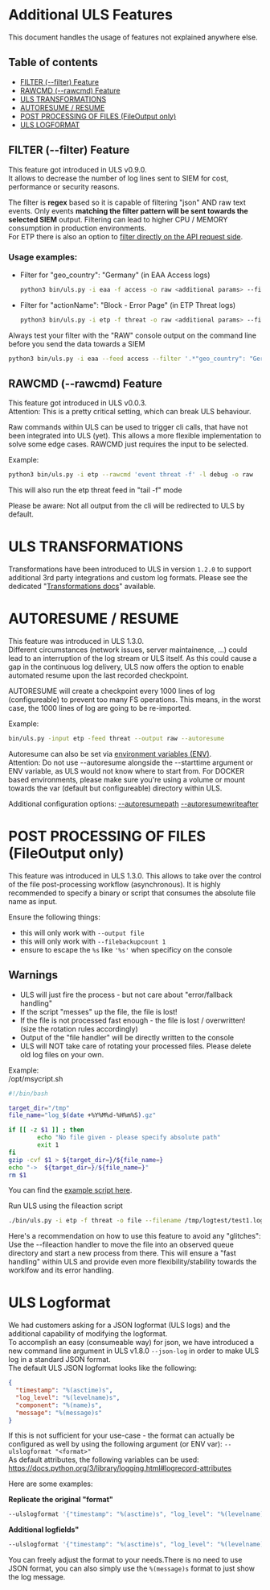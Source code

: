 # Additional ULS Features
This document handles the usage of features not explained anywhere else.

## Table of contents<!-- omit in toc -->
- [FILTER (--filter) Feature](#filter---filter-feature)
- [RAWCMD (--rawcmd) Feature](#rawcmd---rawcmd-feature)
- [ULS TRANSFORMATIONS](#uls-transformations)
- [AUTORESUME / RESUME](#autoresume--resume)
- [POST PROCESSING OF FILES (FileOutput only)](#post-processing-of-files-fileoutput-only)
- [ULS LOGFORMAT](ADDITIONAL_FEATURES.md#uls-logformat)


## FILTER (--filter) Feature
This feature got introduced in ULS v0.9.0.  
It allows to decrease the number of log lines sent to SIEM for cost, performance or security reasons.

The filter is **regex** based so it is capable of filtering "json" AND raw text events. 
Only events **matching the filter pattern will be sent towards the selected SIEM** output.
Filtering can lead to higher CPU / MEMORY consumption in production environments.  
For ETP there is also an option to [filter directly on the API request side](AKAMAI_API_CREDENTIALS.md#etp-api-event-filters).

### Usage examples:
- Filter for "geo_country": "Germany" (in EAA Access logs)
    ```bash
    python3 bin/uls.py -i eaa -f access -o raw <additional params> --filter '.*"geo_country": "Germany".*'
    ```
- Filter for "actionName": "Block - Error Page" (in ETP Threat logs)
    ```bash
    python3 bin/uls.py -i etp -f threat -o raw <additional params> --filter '.*"actionName": "Block - Error Page".*'
    ```
Always test your filter with the "RAW" console output on the command line before you send the data towards a SIEM
```bash
python3 bin/uls.py -i eaa --feed access --filter '.*"geo_country": "Germany".*' -o raw
```

## RAWCMD (--rawcmd) Feature
This feature got introduced in ULS v0.0.3.  
Attention: This is a pretty critical setting, which can break ULS behaviour.

Raw commands within ULS can be used to trigger cli calls, that have not been integrated into ULS (yet).
This allows a more flexible implementation to solve some edge cases.
RAWCMD just requires the input to be selected.

Example:
```bash
python3 bin/uls.py -i etp --rawcmd 'event threat -f' -l debug -o raw
```
This will also run the etp threat feed in "tail -f" mode

Please be aware: Not all output from the cli will be redirected to ULS by default.

# ULS TRANSFORMATIONS
Transformations have been introduced to ULS in version `1.2.0` to support additional 3rd party integrations and custom log formats.
Please see the dedicated "[Transformations docs](TRANSFORMATIONS.md)" available.


# AUTORESUME / RESUME
This feature was introduced in ULS 1.3.0.  
Different circumstances (network issues, server maintainence, ...) could lead to an interruption of the log stream or ULS itself.
As this could cause a gap in the continuous log delivery, ULS now offers the option to enable automated resume upon the last recorded checkpoint.

AUTORESUME will create a checkpoint every 1000 lines of log (configureable) to prevent too many FS operations.
This means, in the worst case, the 1000 lines of log are going to be re-imported.

Example:
```bash
bin/uls.py -input etp -feed threat --output raw --autoresume
```
Autoresume can also be set via [environment variables (ENV)](ARGUMENTS_ENV_VARS.md#autoresume).  
Attention: Do not use --autoresume alongside the --starttime argument or ENV variable, as ULS would not know where to start from.
For DOCKER based environments, please make sure you're using a volume or mount towards the var (default but configureable) directory within ULS.

Additional configuration options:
[--autoresumepath](ARGUMENTS_ENV_VARS.md#autoresume)
[--autoresumewriteafter](ARGUMENTS_ENV_VARS.md#autoresume)


# POST PROCESSING OF FILES (FileOutput only)
This feature was introduced in ULS 1.3.0.
This allows to take over the control of the file post-processing workflow (asynchronous).
It is highly recommended to specify a binary or script that consumes the absolute file name as input.

Ensure the following things:
- this will only work with `--output file`
- this will only work with `--filebackupcount 1`
- ensure to escape the `%s` like `'%s'` when specificy on the console


## Warnings
- ULS will just fire the process - but not care about "error/fallback handling"
- If the script "messes" up the file, the file is lost!
- If the file is not processed fast enough - the file is lost / overwritten! (size the rotation rules accordingly)
- Output of the "file handler" will be directly written to the console
- ULS will NOT take care of rotating your processed files. Please delete old log files on your own.


Example:  
/opt/msycript.sh
```bash
#!/bin/bash

target_dir="/tmp"
file_name="log_$(date +%Y%M%d-%H%m%S).gz"

if [[ -z $1 ]] ; then
        echo "No file given - please specify absolute path"
        exit 1
fi
gzip -cvf $1 > ${target_dir=}/${file_name=}
echo "->  ${target_dir=}/${file_name=}"
rm $1
```
You can find the [example script here](examples/scripts/file_handler.sh).

Run ULS using the fileaction script
```bash
./bin/uls.py -i etp -f threat -o file --filename /tmp/logtest/test1.log --filehandler SIZE --filemaxbytes 10240000 --fileaction --filebackupcount 1 "/opt/msycript.sh '%s'"  
```

Here's  a recommendation on how to use this feature to avoid any "glitches":  
Use the --fileaction handler to move the file into an observed queue directory and start a new process from there.
This will ensure a "fast handling" within ULS and provide even more flexibility/stability towards the worklfow and its error handling.

# ULS Logformat
We had customers asking for a JSON logformat (ULS logs) and the additional capability of modifying the logformat.  
To accomplish an easy (consumeable way) for json, we have introduced a new command line argument in ULS v1.8.0 `--json-log` in order to make ULS log in a standard JSON format.  
The default ULS JSON logformat looks like the following:
```json
{
  "timestamp": "%(asctime)s",
  "log_level": "%(levelname)s",
  "component": "%(name)s",
  "message": "%(message)s"
}
```

If this is not sufficient for your use-case - the format can actually be configured as well by using the following argument (or ENV var): `--ulslogformat "<format>"`  
As default attributes, the following variables can be used: https://docs.python.org/3/library/logging.html#logrecord-attributes  

Here are some examples:

**Replicate the original "format"**
```bash
--ulslogformat '{"timestamp": "%(asctime)s", "log_level": "%(levelname)s", "component": "%(name)s", "message": "%(message)s"}'
```

**Additional logfields"**
```bash
--ulslogformat '{"timestamp": "%(asctime)s", "log_level": "%(levelname)s", "component": "%(name)s", "message": "%(message)s", "pathname": "%(pathname)s"}'
```
You can freely adjust the format to your needs.There is no need to use JSON format, you can also simply use the `%(message)s` format to just show the log message.  




